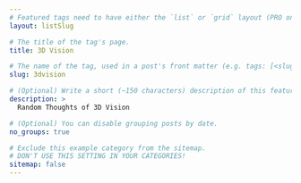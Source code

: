 ```yaml
---
# Featured tags need to have either the `list` or `grid` layout (PRO only).
layout: listSlug

# The title of the tag's page.
title: 3D Vision

# The name of the tag, used in a post's front matter (e.g. tags: [<slug>]).
slug: 3dvision

# (Optional) Write a short (~150 characters) description of this featured tag.
description: >
  Random Thoughts of 3D Vision

# (Optional) You can disable grouping posts by date.
no_groups: true

# Exclude this example category from the sitemap.
# DON'T USE THIS SETTING IN YOUR CATEGORIES!
sitemap: false
---
```

